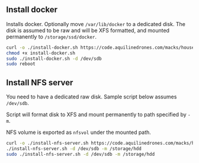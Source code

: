 Install docker
--------------
Installs docker. Optionally move `/var/lib/docker` to a dedicated disk. The disk is assumed to be raw and will be XFS formatted, and mounted permanently to `/storage/ssd/docker`.

```bash
curl -o ./install-docker.sh https://code.aquilinedrones.com/macks/houseparty/raw/branch/master/ubuntu/install-docker.sh
chmod +x install-docker.sh
sudo ./install-docker.sh -d /dev/sdb
sudo reboot
```

Install NFS server
-----------
You need to have a dedicated raw disk. Sample script below assumes `/dev/sdb`.

Script will format disk to XFS and mount permanently to path specified by `-m`.

NFS volume is exported as `nfsvol` under the mounted path.

```bash
curl -o ./install-nfs-server.sh https://code.aquilinedrones.com/macks/houseparty/raw/branch/master/ubuntu/install-nfs-server.sh
./install-nfs-server.sh -d /dev/sdb -m /storage/hdd
sudo ./install-nfs-server.sh -d /dev/sdb -m /storage/hdd
```
